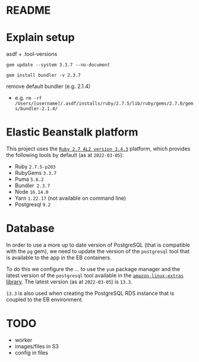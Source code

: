 # README

# Explain setup

asdf + .tool-versions

`gem update --system 3.3.7 --no-document`

`gem install bundler -v 2.3.7`

remove default bundler (e.g. 2.1.4)

- e.g. `rm -rf /Users/[username]/.asdf/installs/ruby/2.7.5/lib/ruby/gems/2.7.0/gems/bundler-2.1.4/`

# Elastic Beanstalk platform

This project uses the [`Ruby 2.7 AL2 version 3.4.3`](https://docs.aws.amazon.com/elasticbeanstalk/latest/platforms/platform-history-ruby.html) platform, which provides the following tools by default (as at `2022-03-05`):

- Ruby `2.7.5-p203`
- RubyGems `3.3.7`
- Puma `5.6.2`
- Bundler` 2.3.7`
- Node `16.14.0`
- Yarn `1.22.17` (not available on command line)
- Postgresql `9.2`

# Database

In order to use a more up to date version of PostgreSQL (that is compatible with the `pg` gem), we need to update the version of the `postgresql` tool that is available to the app in the EB containers.

To do this we configure the ... to use the `yum` package manager and the latest version of the `postgresql` tool available in the [`amazon-linux-extras` library](https://aws.amazon.com/premiumsupport/knowledge-center/ec2-install-extras-library-software/). The latest version (as at `2022-03-05`) is `13.3`.

`13.3` is also used when creating the PostgreSQL RDS instance that is coupled to the EB environment.

# TODO

- worker
- images/files in S3
- config in files
